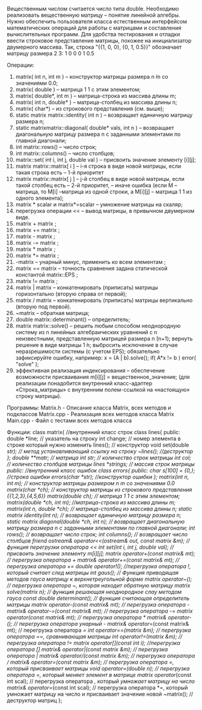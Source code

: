 Вещественным числом считается число типа double. Необходимо реализовать вещественную матрицу –
понятие линейной алгебры. Нужно обеспечить пользователя класса естественным интерфейсом
математических операций для работы с матрицами и составления вычислительных программ.
Для удобства тестирования и отладки ввести строковое представление матрицы, похожее на инициализатор
двумерного массива. Так, строка "{{1, 0, 0}, {0, 1, 0.5}}" обозначает матрицу размера 2 ́3:
1  0  0
0  1  0.5

Операции:
1) matrix( int n, int m ) – конструктор матрицы размера n ́m со значениями 0.0;
2) matrix( double ) – матрица 1 ́1 с этим элементом;
3) matrix( double*, int m ) – матрица-строка из массива длины m;
4) matrix( int n, double* ) – матрица-столбец из массива длины n;
5) matrix( char*) – из строкового представления (см. выше);
6) static matrix matrix::identity( int n ) – возвращает единичную матрицу размера n;
7) static matrixmatrix::diagonal( double* vals, int n ) – возвращает диагональную матрицу размера n с заданными
элементами по главной диагонали;
8) int matrix::rows() – число строк;
9) int matrix::columns() – число столбцов;
10) matrix::set( int i, int j, double val ) – присвоить значение элементу [i][j];
11) matrix matrix::matrix[ i ] – i-я строка в виде новой матрицы, если такая строка есть – 1-й приоритет
12) matrix matrix::matrix[ j ] – j-й столбец в виде новой матрицы, если такой столбец есть – 2-й приоритет, –
иначе ошибка (если M – матрица, то M[i] –матрица из одной строки, а М[i][j] – матрица 1 ́1 из одного элемента);
13) matrix * scalar и matrix*=scalar – умножение матрицы на скаляр;
14) перегрузка операции << – вывод матрицы, в привычном двумерном виде.
15) matrix + matrix ;
16) matrix += matrix ;
17) matrix - matrix ;
18) matrix -= matrix ;
19) matrix * matrix ;
20) matrix *= matrix ;
21) -matrix – унарный минус, применить ко всем элементам ;
22) matrix == matrix – точность сравнения задана статической константой matrix::EPS ;
23) matrix != matrix ;
24) matrix | matrix – конкатенировать (приписать) матрицы горизонтально (вторую справа от первой);
25) matrix / matrix – конкатенировать (приписать) матрицы вертикально (вторую под первой).
26) ~matrix – обратная матрица;
27) double matrix::determinant() – определитель;
28) matrix matrix::solve() – решить любым способом неоднородную систему из n линейных алгебраических
уравнений с n неизвестными, представленную матрицей размера n ́(n+1); вернуть решение в виде матрицы 1 ́n;
выбросить исключение в случае неразрешимости системы (с учетом EPS); обязательно зафиксируйте ошибку,
например: x = (A | b).solve(); if( A*x != b ) error( "solve" );
29) эффективная реализация индексирования – обеспечение возможности присваивания m[i][j] =
вещественное_значение; (для реализации понадобится внутренний класс-адаптер «Строка_матрицы» с
внутренним полем-ссылкой на «настоящую» строку матрицы).

Программы:
Matrix.h - Описание класса Matrix, всех методов и подклассов
Matrix.cpp - Реализация всех методов класcа Matrix
Main.cpp - Файл с тестами всех методов класса


Функции:
class matrix{
    //внутренний класс строк
    class lines{
        public:
            double *line; // указатель на строку
            int change; // номер элемента в строке который нужно изменить
            lines(); // конструктор 
            void set(double *str); // метод устанавливающий ссылку на строку
            ~lines(); //деструктор
    };
    double **matr; // матрица
    int str; // количество строк матрицы
    int col; // количество столбцов матрицы
    lines *strings; // массив строк матрицы
public:
    //внутренний класс ошибок
    class errors{
        public:
            char s[100] = {0,}; //строка ошибки
            errors(char *str); //конструктор ошибки
    };
    matrix(int n, int m); // конструктор матрицы размером n m со значениями 0.0 
    matrix(char *ch); // конструктор матрицы из строкового представления {{1,2,3},{4,5,6}}
    matrix(double ch); //  матрица 1 ́1 с этим элементом;
    matrix(double *ch, int m); //матрица-строка из массива длины m;
    matrix(int n, double *ch); // матрица-столбец из массива длины n;
    static matrix identity(int n); // возвращает единичную матрицу размера n;
    static matrix diagonal(double *ch, int n); // возвращает диагональную матрицу размера n с заданными элементами по главной диагонали;
    int rows(); // возвращает число строк;
    int columns(); // возвращает число столбцов
    friend ostream& operator<<(ostream& out, const matrix &m); //функция перегрузки оператора <<
    int set(int i, int j, double val); //  присвоить значение элементу m[i][j];
    matrix operator+(const matrix& mt); // перегрузка оператора +
    matrix& operator+=(const matrix& mt); // перегрузка оператора +=
    double operator!(); //перегрузка оператора !, который считает след матрицы
    int gaus(); // Функция приводящая методов гауса матрицу к верхнетреугольной форме
    matrix operator~(); // перегрузка оператора ~, которая находит обратную матрицу
    matrix solve(matrix *n); // функция решающая неоднородное слау методом гауса
    const double determinant(); // функция считающая определитель матрицы
    matrix operator-(const matrix& mt); // перегрузка оператора -
    matrix& operator-=(const matrix& mt); // перегрузка оператора -=
    matrix operator*(const matrix& mt); // перегрузка оператора *
    matrix& operator-(); // перегрузка оператора унарный -
    matrix& operator*=(const matrix& mt); // перегрузка оператора *=
    int operator==(matrix &m); // перегрузка оператора ==, сравнивающая матрицы
    int operator!=(matrix &m); // перегрузка оператора !=
    matrix operator[](const int i); //перегрузка оператора []
    matrix& operator|(const matrix &m); // перегрузка оператора |
    matrix& operator/(const matrix &m); // перегрузка оператора /
    matrix& operator=(const matrix &m); // перегрузка оператора =, который присваивает матрицы
    void operator=(double n); // перегрузка оператора =, который меняет элемент в матрице
    matrix operator*(const int scal); // перегрузка оператора *, который умножает матрицу на число 
    matrix& operator*=(const int scal); // перегрузка оператора *=, который умножает матрицу на число и присваивает значение новой
    ~matrix(); //деструктор матриц
};
